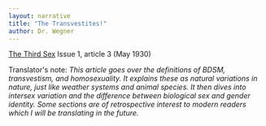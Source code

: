 ```yaml
---
layout: narrative
title: "The Transvestites!"
author: Dr. Wegner
---
```


[The Third Sex](/das-dritte-geschlecht/) Issue 1, article 3 (May 1930)

Translator's note: _This article goes over the definitions of BDSM, transvestism, and homosexuality. It explains these as natural variations in nature, just like weather systems and animal species. It then dives into intersex variation and the difference between biological sex and gender identity. Some sections are of retrospective interest to modern readers which I will be translating in the future._